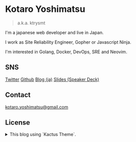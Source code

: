 # Kotaro Yoshimatsu

> a.k.a. ktrysmt


I'm a japanese web developer and live in Japan.

I work as Site Reliability Engineer, Gopher or Javascript Ninja.

I'm interested in Golang, Docker, DevOps, SRE and Neovim.

## SNS
[Twitter](https://twitter.com/ktrysmt)
[Github](https://github.com/ktrysmt)
[Blog (ja)](https://ktrysmt.github.io/blog/)
[Slides (Speaker Deck)](https://speakerdeck.com/ktrysmt)

## Contact

kotaro.yoshimatsu@gmail.com

## License

<details>
<summary>This blog using `Kactus Theme`.</summary>
```
The MIT License (MIT)

Copyright (c) 2015 Cactus Authors - https://github.com/koenbok/Cactus/blob/master/AUTHORS -  Released under the MIT License.

Permission is hereby granted, free of charge, to any person obtaining a copy
of this software and associated documentation files (the "Software"), to deal
in the Software without restriction, including without limitation the rights
to use, copy, modify, merge, publish, distribute, sublicense, and/or sell
copies of the Software, and to permit persons to whom the Software is
furnished to do so, subject to the following conditions:

The above copyright notice and this permission notice shall be included in all
copies or substantial portions of the Software.

THE SOFTWARE IS PROVIDED "AS IS", WITHOUT WARRANTY OF ANY KIND, EXPRESS OR
IMPLIED, INCLUDING BUT NOT LIMITED TO THE WARRANTIES OF MERCHANTABILITY,
FITNESS FOR A PARTICULAR PURPOSE AND NONINFRINGEMENT. IN NO EVENT SHALL THE
AUTHORS OR COPYRIGHT HOLDERS BE LIABLE FOR ANY CLAIM, DAMAGES OR OTHER
LIABILITY, WHETHER IN AN ACTION OF CONTRACT, TORT OR OTHERWISE, ARISING FROM,
OUT OF OR IN CONNECTION WITH THE SOFTWARE OR THE USE OR OTHER DEALINGS IN THE
SOFTWARE.
```
</details>

## Setup

### Install package

* textlint
* http-server

```sh
yarn # or `npm i`
```

### Create a slide

Powered by reveal.js.

```
git submodule init
git submodule update
http-server # or use any other simple http server
```

and access <http://localhost:8080/slides/>.
